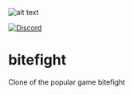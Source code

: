 ![alt text](https://github.com/Osein/bitefight/blob/master/public/img/home_splash.jpg?raw=true "Bitefight Private Server")


[![Discord](https://img.shields.io/discord/401039368678277131.svg?style=for-the-badge)](https://discord.gg/rg7Dbte)



# bitefight
Clone of the popular game bitefight
